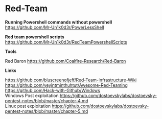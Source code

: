 # Red-Team

<b>Running Powershell commands without powershell  </b><br>
  https://github.com/Mr-Un1k0d3r/PowerLessShell
  
  <b>Red team powershell scripts </b><br>
  https://github.com/Mr-Un1k0d3r/RedTeamPowershellScripts



<b>Tools </b>

Red Baron https://github.com/Coalfire-Research/Red-Baron <br>



 <b>Links</b>
  
  https://github.com/bluscreenofjeff/Red-Team-Infrastructure-Wiki <br>
  https://github.com/yeyintminthuhtut/Awesome-Red-Teaming <br>
  https://github.com/Hack-with-Github/Windows <br>
  Windows Post exploitation https://github.com/dostoevskylabs/dostoevsky-pentest-notes/blob/master/chapter-4.md <br>
  Linux post exploitation https://github.com/dostoevskylabs/dostoevsky-pentest-notes/blob/master/chapter-5.md <br>
